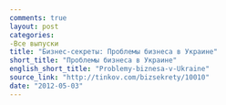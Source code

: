 ```yaml
---
comments: true
layout: post
categories:
-Все выпуски
title: "Бизнес-секреты: Проблемы бизнеса в Украине"
short_title: "Проблемы бизнеса в Украине"
english_short_title: "Problemy-biznesa-v-Ukraine"
source_link: "http://tinkov.com/bizsekrety/10010"
date: "2012-05-03"
---
```


